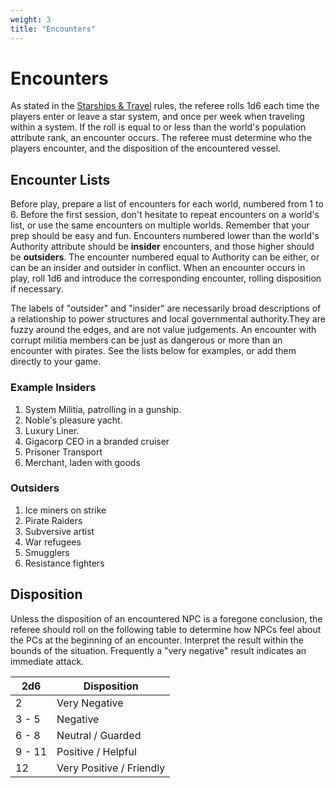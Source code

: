 ```yaml
---
weight: 3
title: "Encounters"
---
```


# Encounters

As stated in the [Starships & Travel](/chapters/Rules-for-Play/starships-travel) rules, the referee rolls 1d6 each time the players enter or leave a star system, and once per week when traveling within a system. If the roll is equal to or less than the world's population attribute rank, an encounter occurs. The referee must determine who the players encounter, and the disposition of the encountered vessel.

## Encounter Lists

Before play, prepare a list of encounters for each world, numbered from 1 to 6. Before the first session, don't hesitate to repeat encounters on a world's list, or use the same encounters on multiple worlds. Remember that your prep should be easy and fun. Encounters numbered lower than the world's Authority attribute should be **insider** encounters, and those higher should be **outsiders**. The encounter numbered equal to Authority can be either, or can be an insider and outsider in conflict. When an encounter occurs in play, roll 1d6 and introduce the corresponding encounter, rolling disposition if necessary.

The labels of "outsider" and "insider" are necessarily broad descriptions of a relationship to power structures and local governmental authority.They are fuzzy around the edges, and are not value judgements. An encounter with corrupt militia members can be just as dangerous or more than an encounter with pirates. See the lists below for examples, or add them directly to your game.

### Example Insiders
1. System Militia, patrolling in a gunship.
2. Noble's pleasure yacht.
3. Luxury Liner.
4. Gigacorp CEO in a branded cruiser
5. Prisoner Transport
6. Merchant, laden with goods

### Outsiders
1. Ice miners on strike
2. Pirate Raiders
3. Subversive artist
4. War refugees
5. Smugglers
6. Resistance fighters

## Disposition
Unless the disposition of an encountered NPC is a foregone conclusion, the referee should roll on the following table to determine how NPCs feel about the PCs at the beginning of an encounter. Interpret the result within the bounds of the situation. Frequently a "very negative" result indicates an immediate attack.

| 2d6 | Disposition |
|-----|-------------|
| 2 | Very Negative |
| 3 - 5 | Negative |
| 6 - 8 | Neutral / Guarded |
| 9 - 11 | Positive / Helpful |
| 12 | Very Positive / Friendly |



